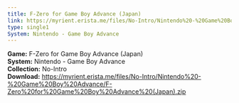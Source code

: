 ```yaml
---
title: F-Zero for Game Boy Advance (Japan)
link: https://myrient.erista.me/files/No-Intro/Nintendo%20-%20Game%20Boy%20Advance/F-Zero%20for%20Game%20Boy%20Advance%20(Japan).zip
type: single1
System: Nintendo - Game Boy Advance
---
```

<b>Game:</b> F-Zero for Game Boy Advance (Japan)<br>
<b>System:</b> Nintendo - Game Boy Advance<br>
<b>Collection:</b> No-Intro<br>
<b>Download:</b> https://myrient.erista.me/files/No-Intro/Nintendo%20-%20Game%20Boy%20Advance/F-Zero%20for%20Game%20Boy%20Advance%20(Japan).zip